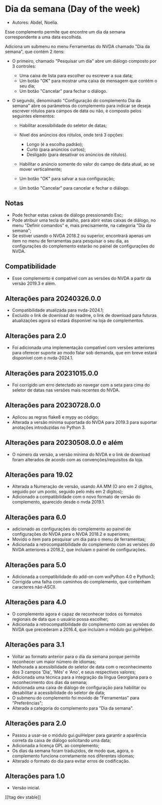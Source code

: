# Dia da semana (Day of the week) #

* Autores: Abdel, Noelia.

Esse complemento permite que encontre um dia da semana correspondente a uma
data escolhida.

Adiciona um submenu no menu Ferramentas do NVDA chamado "Dia da semana", que
contém 2 itens:

* O primeiro, chamado "Pesquisar um dia" abre um diálogo composto por 3
  controles:

    * Uma caixa de lista para escolher ou escrever a sua data;
    * Um botão "OK" para mostrar uma caixa de mensagem que contém o seu dia;
    * Um botão "Cancelar" para fechar o diálogo.

* O segundo, denominado "Configuração do complemento Dia da semana" abre os
  parâmetros do complemento para indicar se deseja escrever rótulos para
  campos de data ou não, é composto pelos seguintes elementos:

    * Habilitar acessibilidade do seletor de datas;
    * Nível dos anúncios dos rótulos, onde terá 3 opções:

        * Longo (é a escolha padrão);
        * Curto (para anúncios curtos);
        * Desligado (para desativar os anúncios de rótulos).

    * Habilitar o anúncio somente do valor do campo de data atual, ao se
      mover verticalmente;
    * Um botão "OK" para salvar a sua configuração;
    * Um botão "Cancelar" para cancelar e fechar o diálogo.

## Notas ##

* Pode fechar estas caixas de diálogo pressionando Esc;
* Pode atribuir uma tecla de atalho, para abrir estas caixas de diálogo, no
  menu "Definir comandos" e, mais precisamente, na categoria "Dia da
  semana";
* Se estiver usando o NVDA 2018.2 ou superior, encontrará apenas um item no
  menu de ferramentas para pesquisar o seu dia, as configurações do
  complemento estarão no painel de configurações do NVDA.

## Compatibilidade ##

* Esse complemento é compatível com as versões do NVDA a partir da versão
  2019.3 e além.

## Alterações para 20240326.0.0

* Compatibilidade atualizada para nvda-2024.1;
* Excluído o link de download do readme, o link de download para futuras
  atualizações agora só estará disponível na loja de complementos.

## Alterações para 2.0 ##

* Foi adicionada uma implementação compatível com versões anteriores para
  oferecer suporte ao modo falar sob demanda, que em breve estará disponível
  com o nvda-2024.1.

## Alterações para 20231015.0.0 ##

* Foi corrigido um erro detectado ao navegar com a seta para cima do seletor
  de datas nas versões mais recentes do NVDA.

## Alterações para 20230728.0.0 ##

* Aplicou as regras flake8 e mypy ao código;
* Alterada a versão mínima suportada do NVDA para 2019.3 para suportar
  anotações introduzidas no Python 3.

## Alterações para 20230508.0.0 e além ##

* O número da versão, a versão mínima do NVDA e o link de download foram
  alterados de acordo com as convenções/requisitos da loja.

## Alterações para 19.02 ##

* Alterada a Numeração de versão, usando AA.MM (O ano em 2 dígitos, seguido
  por um ponto, seguido pelo mês em 2 dígitos);
* Adicionado a compatibilidade com o novo formato de versão do complemento,
  aparecido desde o nvda 2019.1.

## Alterações para 6.0 ##

* adicionado as configurações do complemento ao painel de configurações do
  NVDA para o NVDA 2018.2 e superiores;
* Movido o item para pesquisar um dia para o menu de ferramentas;
* Adicionada a retrocompatibilidade do complemento com as versões do NVDA
  anteriores a 2018.2, que incluíam o painel de configurações.

## Alterações para 5.0 ##

* Adicionada a compatibilidade do add-on com wxPython 4.0 e Python3;
* Corrigida uma falha com caminhos do complemento, que contenham caracteres
  não-ASCII.

## Alterações para 4.0 ##

* O complemento agora é capaz de reconhecer todos os formatos regionais de
  data que o usuário possa escolher;
* Adicionada a retrocompatibilidade do complemento com as versões do NVDA
  que precederam a 2016.4, que incluíam o módulo gui.guiHelper.

## Alterações para 3.1 ##

* Voltar ao formato anterior para o dia da semana porque permite reconhecer
  um maior número de idiomas;
* Melhorada a acessibilidade do seletor de data com o reconhecimento dos 3
  campos 'Dia', 'Mês' e 'Ano', e seus respectivos valores;
* Adicionada uma técnica para a integração da língua Georgiana para o
  reconhecimento dos dias da semana;
* Adicionada uma caixa de diálogo de configuração para habilitar ou
  desabilitar a acessibilidade do seletor de data;
* O submenu do complemento foi movido de "Ferramentas" para "Preferências";
* Alterada a categoria do complemento para "Dia da semana".

## Alterações para 2.0 ##

* Passou a usar-se o módulo gui.guiHelper para garantir a aparência correta
  da caixa de diálogo solicitando uma data;
* Adicionada a licença GPL ao complemento;
* Os dias da semana foram traduzidos, de modo que, agora, o complemento
  funciona corretamente nos diferentes idiomas;
* Alterado o formato do dia para evitar erros de codificação.

## Alterações para 1.0 ##

* Versão inicial.

[[!tag dev stable]]
